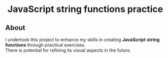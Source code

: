 <div align="center">  
 
# JavaScript string functions practice  

</div>

## About 

I undertook this project to enhance my skills in creating **JavaScript** **string functions** through practical exercises.  
There is potential for refining its visual aspects in the future.
